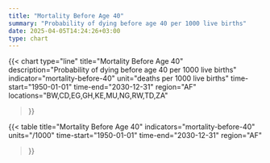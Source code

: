 ```yaml
---
title: "Mortality Before Age 40"
summary: "Probability of dying before age 40 per 1000 live births"
date: 2025-04-05T14:24:26+03:00
type: chart
---
```


{{< chart
    type="line"
    title="Mortality Before Age 40"
    description="Probability of dying before age 40 per 1000 live births"
    indicator="mortality-before-40"
    unit="deaths per 1000 live births"
    time-start="1950-01-01"
    time-end="2030-12-31"
    region="AF"
    locations="BW,CD,EG,GH,KE,MU,NG,RW,TD,ZA"
>}}

{{< table
    title="Mortality Before Age 40"
    indicators="mortality-before-40"
    units="/1000"
    time-start="1950-01-01"
    time-end="2030-12-31"
    region="AF"
>}}
